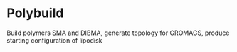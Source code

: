 # Polybuild
Build polymers SMA and DIBMA, generate topology for GROMACS, produce starting configuration of lipodisk
